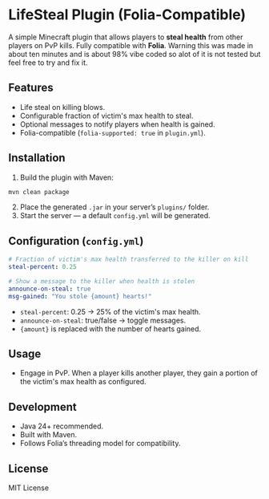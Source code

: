 # LifeSteal Plugin (Folia-Compatible)

A simple Minecraft plugin that allows players to **steal health** from other players on PvP kills. Fully compatible with **Folia**. Warning this was made in about ten minutes and is about 98% vibe coded so alot of it is not tested but feel free to try and fix it.

## Features

- Life steal on killing blows.
- Configurable fraction of victim's max health to steal.
- Optional messages to notify players when health is gained.
- Folia-compatible (`folia-supported: true` in `plugin.yml`).

## Installation

1. Build the plugin with Maven:  
```bash
mvn clean package
```
2. Place the generated `.jar` in your server’s `plugins/` folder.
3. Start the server — a default `config.yml` will be generated.

## Configuration (`config.yml`)

```yaml
# Fraction of victim's max health transferred to the killer on kill
steal-percent: 0.25

# Show a message to the killer when health is stolen
announce-on-steal: true
msg-gained: "You stole {amount} hearts!"
```

- `steal-percent`: 0.25 → 25% of the victim's max health.
- `announce-on-steal`: true/false → toggle messages.
- `{amount}` is replaced with the number of hearts gained.

## Usage

- Engage in PvP. When a player kills another player, they gain a portion of the victim's max health as configured.

## Development

- Java 24+ recommended.
- Built with Maven.
- Follows Folia’s threading model for compatibility.

## License

MIT License
